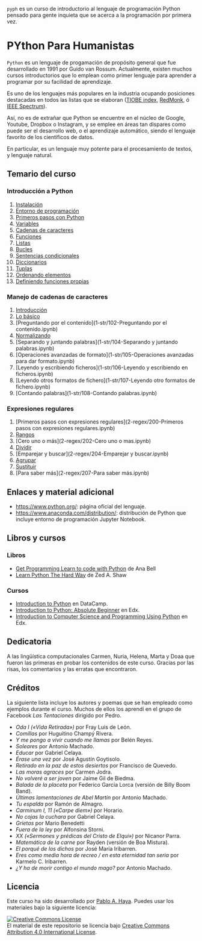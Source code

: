 `pyph` es un curso de introductorio al lenguaje de programación Python pensado para gente inquieta que se acerca a la programación por primera vez.

PYthon Para Humanistas
======================

`Python` es un lenguaje de progamación de propósito general que fue desarrollado en 1991 por Guido van Rossum. Actualmente, existen muchos cursos introductorios que lo emplean como primer lenguaje para aprender a programar por su facilidad de aprendizaje.

Es uno de los lenguajes más populares en la industria ocupando posiciones destacadas en todos las listas que se elaboran ([TIOBE index](https://www.tiobe.com/tiobe-index/), [RedMonk](https://redmonk.com/sogrady/2018/08/10/language-rankings-6-18/), ó [IEEE Spectrum](https://spectrum.ieee.org/at-work/innovation/the-2018-top-programming-languages)).

Así, no es de extrañar que Python se encuentre en el núcleo de Google, Youtube, Dropbox o Instagram, y se emplee en áreas tan dispares como puede ser el desarrollo web, o el aprendizaje automático, siendo el lenguaje favorito de los científicos de datos.

En particular, es un lenguaje muy potente para el procesamiento de textos, y lenguaje natural.

Temario del curso
-----------------

### Introducción a Python

1.  [Instalación](0-intro/000-Instalacion-Anaconda.ipynb)
2.  [Entorno de programación](0-intro/001-Notebook-entorno-de-programacion.ipynb)
3.  [Primeros pasos con Python](0-intro/002-Primeros-pasos-con-Python.ipynb)
4.  [Variables](0-intro/003-Variables.ipynb)
5.  [Cadenas de caracteres](0-intro/004-Cadenas-de-caracteres.ipynb)
6.  [Funciones](0-intro/005-Funciones.ipynb)
7.  [Listas](0-intro/006-Listas.ipynb)
8.  [Bucles](0-intro/007-Bucles.ipynb)
9.  [Sentencias condicionales](0-intro/008-Sentencias-condicionales.ipynb)
10. [Diccionarios](0-intro/009-Diccionarios.ipynb)
11. [Tuplas](0-intro/010-Tuplas.ipynb)
12. [Ordenando elementos](0-intro/011-Ordenando-elementos.ipynb)
13. [Definiendo funciones propias](0-intro/012-Definiendo-funciones-propias.ipynb)

### Manejo de cadenas de caracteres

1.  [Introducción](1-str/100-Introducción-cadenas-de-caracteres.ipynb)
2.  [Lo básico](1-str/101-Lo-basico.ipynb)
3.  [Preguntando por el contenido](1-str/102-Preguntando por el contenido.ipynb)
4.  [Normalizando](1-str/103-Normalizando.ipynb)
5.  [Separando y juntando palabras](1-str/104-Separando y juntando palabras.ipynb)
6.  [Operaciones avanzadas de formato](1-str/105-Operaciones avanzadas para dar formato.ipynb)
7.  [Leyendo y escribiendo ficheros](1-str/106-Leyendo y escribiendo en ficheros.ipynb)
8.  [Leyendo otros formatos de fichero](1-str/107-Leyendo otro formatos de fichero.ipynb)
9.  [Contando palabras](1-str/108-Contando palabras.ipynb)

### Expresiones regulares

1.  [Primeros pasos con expresiones regulares](2-regex/200-Primeros pasos con expresiones regulares.ipynb)
2.  [Rangos](2-regex/201-Rangos.ipynb)
3.  [Cero uno o más](2-regex/202-Cero uno o mas.ipynb)
4.  [Dividir](2-regex/203-Dividir.ipynb)
5.  [Emparejar y buscar](2-regex/204-Emparejar y buscar.ipynb)
6.  [Agrupar](2-regex/205-Agrupar.ipynb)
7.  [Sustituir](2-regex/206-Sustituir.ipynb)
8.  [Para saber más](2-regex/207-Para saber más.ipynb)

Enlaces y material adicional
----------------------------

-   <https://www.python.org/>: página oficial del lenguaje.
-   <https://www.anaconda.com/distribution/>: distribución de Python que incluye entorno de programación Jupyter Notebook.


Libros y cursos
---------------

### Libros

-   [Get Programming Learn to code with Python](https://www.manning.com/books/get-programming) de Ana Bell
-   [Learn Python The Hard Way](https://www.souravsengupta.com/cds2015/python/LPTHW.pdf) de Zed A. Shaw

### Cursos

-   [Introduction to Python](https://www.datacamp.com/courses/intro-to-python-for-data-science) en DataCamp.
-   [Introduction to Python: Absolute Beginner](https://www.edx.org/es/course/introduction-to-python-absolute-beginner-3) en Edx.
-   [Introduction to Computer Science and Programming Using Python](https://www.edx.org/course/introduction-to-computer-science-and-programming-using-python-2) en Edx.

Dedicatoria
-----------

A las lingüística computacionales Carmen, Nuria, Helena, Marta y Doaa que fueron las primeras en probar los contenidos de este curso. Gracias por las risas, los comentarios y las erratas que encontraron.

Créditos
--------

La siguiente lista incluye los autores y poemas que se han empleado como ejemplos durante el curso. Muchos de ellos los aprendí en el grupo de Facebook *Las Tentaciones* dirigido por Pedro.

-   *Oda I («Vida Retirada»)* por Fray Luis de León.
-   *Comillas* por Huguitino Champý Rivera.
-   *Y me pongo a vivir cuando me llamas* por Belén Reyes.
-   *Soleares* por Antonio Machado.
-   *Educar* por Gabriel Celaya.
-   *Érase una vez* por José Agustín Goytisolo.
-   *Retirado en la paz de estos desiertos* por Francisco de Quevedo.
-   *Las moras agraces* por Carmen Jodra.
-   *No volveré a ser joven* por Jaime Gil de Biedma.
-   *Balada de la placeta* por Federico García Lorca (versión de Billy Boom Band).
-   *Últimas lamentaciones de Abel Martín* por Antonio Machado.
-   *Tu espalda* por Ramón de Almagro.
-   *Carminum I, 11 («Carpe diem»)* por Horario.
-   *No cojas la cuchara* por Gabriel Celaya.
-   *Grietas* por Mario Benedetti
-   *Fuera de la ley* por Alfonsina Storni.
-   *XX («Sermones y prédicas del Cristo de Elqui»)* por Nicanor Parra.
-   *Matemática de la carne* por Rayden (versión de Boa Mistura).
-   *El porqué de los dichos* por José María Iribarren.
-   *Eres como media hora de recreo / en esta eternidad tan seria* por Karmelo C. Iribarren.
-   *¿Y ha de morir contigo el mundo mago?* por Antonio Machado.

Licencia
--------

Este curso ha sido desarrollado por [Pablo A. Haya](https://pablohaya.com). Puedes usar los materiales bajo la siguiente licencia:

<a rel="license" href="http://creativecommons.org/licenses/by/4.0/"><img alt="Creative Commons License" style="border-width:0" src="https://i.creativecommons.org/l/by/4.0/88x31.png" /></a><br />El material de este repositorio se licencia bajo <a rel="license" href="http://creativecommons.org/licenses/by/4.0/">Creative Commons Attribution 4.0 International License</a>.
